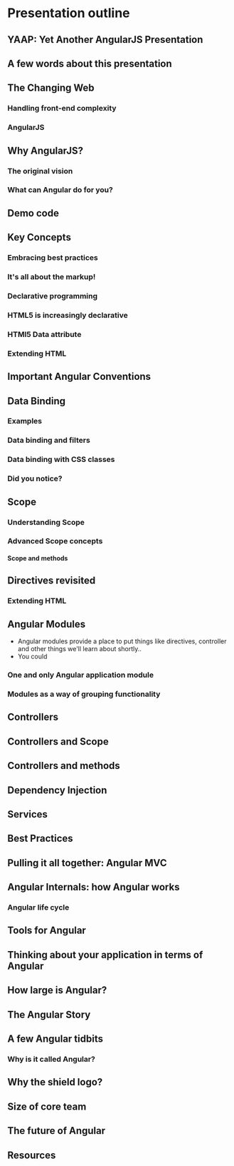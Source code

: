 # Presentation outline

## YAAP: Yet Another AngularJS Presentation

## A few words about this presentation

## The Changing Web
### Handling front-end complexity
### AngularJS

## Why AngularJS?
### The original vision
### What can Angular do for you?

## Demo code

## Key Concepts
### Embracing best practices
### It's all about the markup!
### Declarative programming
### HTML5 is increasingly declarative
### HTMl5 Data attribute
### Extending HTML

## Important Angular Conventions

## Data Binding
### Examples
### Data binding and filters
### Data binding with CSS classes
### Did you notice?

## Scope
### Understanding Scope
### Advanced Scope concepts
#### Scope and methods

## Directives revisited
### Extending HTML

## Angular Modules
* Angular modules provide a place to put things like directives, controller and other things we'll learn about shortly..
* You could 
### One and only Angular application module
### Modules as a way of grouping functionality

## Controllers
## Controllers and Scope
## Controllers and methods

## Dependency Injection
## Services
## Best Practices
## Pulling it all together: Angular MVC
## Angular Internals: how Angular works
### Angular life cycle

## Tools for Angular

## Thinking about your application in terms of Angular

## How large is Angular?

## The Angular Story

## A few Angular tidbits
### Why is it called Angular?
## Why the shield logo?
## Size of core team

## The future of Angular 

## Resources

